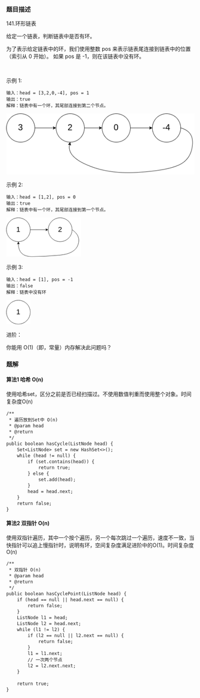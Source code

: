 ### 题目描述
141.环形链表

给定一个链表，判断链表中是否有环。

为了表示给定链表中的环，我们使用整数 pos 来表示链表尾连接到链表中的位置（索引从 0 开始）。 如果 pos 是 -1，则在该链表中没有环。

 

示例 1:
```
输入：head = [3,2,0,-4], pos = 1
输出：true
解释：链表中有一个环，其尾部连接到第二个节点。
```
![](https://github.com/RonCantWriteCode/LeetCodeJava/blob/master/src/main/resources/hasCycle/circularlinkedlist.png)

示例 2:
```
输入：head = [1,2], pos = 0
输出：true
解释：链表中有一个环，其尾部连接到第一个节点。
```
![](https://github.com/RonCantWriteCode/LeetCodeJava/blob/master/src/main/resources/hasCycle/circularlinkedlist_test2.png)

示例 3:
```
输入：head = [1], pos = -1
输出：false
解释：链表中没有环
```
![](https://github.com/RonCantWriteCode/LeetCodeJava/blob/master/src/main/resources/hasCycle/circularlinkedlist_test3.png)

进阶：

你能用 O(1)（即，常量）内存解决此问题吗？

### 题解

#### 算法1 哈希 O(n)

使用哈希set，区分之前是否已经扫描过。不使用数值判重而使用整个对象。时间复杂度O(n)

```$java
/**
 * 遍历放到Set中 O(n)
 * @param head
 * @return
 */
public boolean hasCycle(ListNode head) {
    Set<ListNode> set = new HashSet<>();
    while (head != null) {
        if (set.contains(head)) {
            return true;
        } else {
            set.add(head);
        }
        head = head.next;
    }
    return false;
}
```

#### 算法2 双指针 O(n)


使用双指针遍历，其中一个按个遍历，另一个每次跳过一个遍历，速度不一致，当快指针可以追上慢指针时，说明有环，空间复杂度满足进阶中的O(1)。时间复杂度O(n)

```$java
/**
 * 双指针 O(n)
 * @param head
 * @return
 */
public boolean hasCyclePoint(ListNode head) {
    if (head == null || head.next == null) {
        return false;
    }
    ListNode l1 = head;
    ListNode l2 = head.next;
    while (l1 != l2) {
        if (l2 == null || l2.next == null) {
            return false;
        }
        l1 = l1.next;
        // 一次两个节点
        l2 = l2.next.next;
    }

    return true;
}
```
